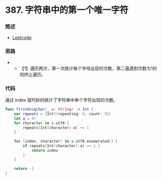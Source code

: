 # 387. 字符串中的第一个唯一字符

### 简述

- [Leetcode](https://leetcode-cn.com/problems/first-unique-character-in-a-string/)

### 思路

- - 【1】遍历两次，第一次统计每个字母出现的次数，第二遍遇到次数为1的则终止遍历。

### 代码


通过 index 很巧妙的统计了字符串中单个字符出现的次数。

```swift
func firstUniqChar(_ s: String) -> Int {
    var repeats = [Int](repeating: 0, count: 26)
    let a = 97
    for character in s.utf8 {
        repeats[Int(character)-a] += 1
    }
    
    for (index, character) in s.utf8.enumerated() {
        if repeats[Int(character)-a] == 1 {
            return index
        }
    }
    
    return -1
}
```

